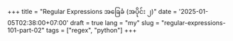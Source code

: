 +++
title = "Regular Expressions အခြေခံ (အပိုင်း ၂)"
date = '2025-01-05T02:38:00+07:00'
draft = true
lang = "my"
slug = "regular-expressions-101-part-02"
tags = ["regex", "python"]
+++
